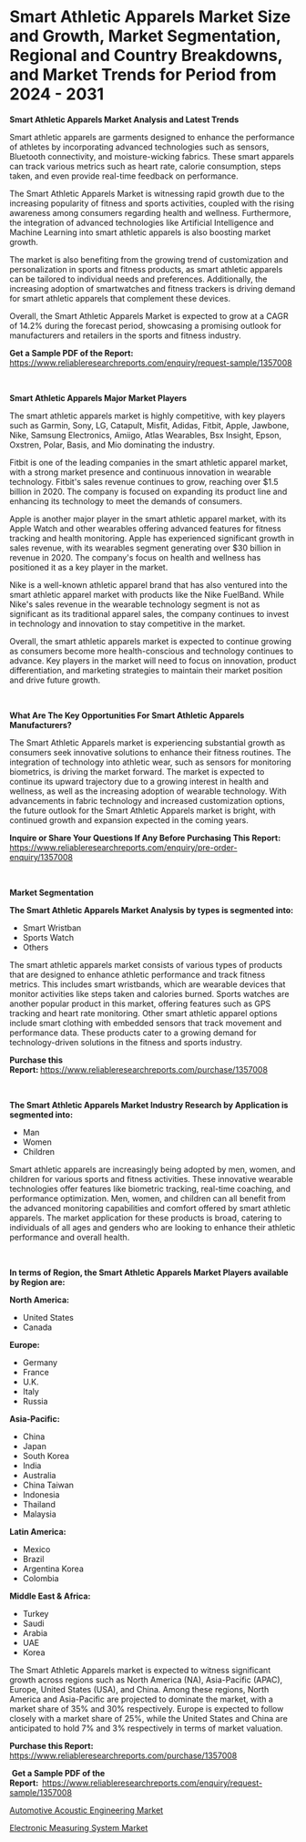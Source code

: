 <p><h1>Smart Athletic Apparels Market Size and Growth, Market Segmentation, Regional and Country Breakdowns, and Market Trends for Period from 2024 -  2031</h1></p><p><strong>Smart Athletic Apparels Market Analysis and Latest Trends</strong></p>
<p><p>Smart athletic apparels are garments designed to enhance the performance of athletes by incorporating advanced technologies such as sensors, Bluetooth connectivity, and moisture-wicking fabrics. These smart apparels can track various metrics such as heart rate, calorie consumption, steps taken, and even provide real-time feedback on performance.</p><p>The Smart Athletic Apparels Market is witnessing rapid growth due to the increasing popularity of fitness and sports activities, coupled with the rising awareness among consumers regarding health and wellness. Furthermore, the integration of advanced technologies like Artificial Intelligence and Machine Learning into smart athletic apparels is also boosting market growth.</p><p>The market is also benefiting from the growing trend of customization and personalization in sports and fitness products, as smart athletic apparels can be tailored to individual needs and preferences. Additionally, the increasing adoption of smartwatches and fitness trackers is driving demand for smart athletic apparels that complement these devices.</p><p>Overall, the Smart Athletic Apparels Market is expected to grow at a CAGR of 14.2% during the forecast period, showcasing a promising outlook for manufacturers and retailers in the sports and fitness industry.</p></p>
<p><strong>Get a Sample PDF of the Report:&nbsp;</strong> <a href="https://www.reliableresearchreports.com/enquiry/request-sample/1357008">https://www.reliableresearchreports.com/enquiry/request-sample/1357008</a></p>
<p>&nbsp;</p>
<p><strong>Smart Athletic Apparels Major Market Players</strong></p>
<p><p>The smart athletic apparels market is highly competitive, with key players such as Garmin, Sony, LG, Catapult, Misfit, Adidas, Fitbit, Apple, Jawbone, Nike, Samsung Electronics, Amiigo, Atlas Wearables, Bsx Insight, Epson, Oxstren, Polar, Basis, and Mio dominating the industry. </p><p>Fitbit is one of the leading companies in the smart athletic apparel market, with a strong market presence and continuous innovation in wearable technology. Fitbit's sales revenue continues to grow, reaching over $1.5 billion in 2020. The company is focused on expanding its product line and enhancing its technology to meet the demands of consumers.</p><p>Apple is another major player in the smart athletic apparel market, with its Apple Watch and other wearables offering advanced features for fitness tracking and health monitoring. Apple has experienced significant growth in sales revenue, with its wearables segment generating over $30 billion in revenue in 2020. The company's focus on health and wellness has positioned it as a key player in the market.</p><p>Nike is a well-known athletic apparel brand that has also ventured into the smart athletic apparel market with products like the Nike FuelBand. While Nike's sales revenue in the wearable technology segment is not as significant as its traditional apparel sales, the company continues to invest in technology and innovation to stay competitive in the market.</p><p>Overall, the smart athletic apparels market is expected to continue growing as consumers become more health-conscious and technology continues to advance. Key players in the market will need to focus on innovation, product differentiation, and marketing strategies to maintain their market position and drive future growth.</p></p>
<p>&nbsp;</p>
<p><strong>What Are The Key Opportunities For Smart Athletic Apparels Manufacturers?</strong></p>
<p><p>The Smart Athletic Apparels market is experiencing substantial growth as consumers seek innovative solutions to enhance their fitness routines. The integration of technology into athletic wear, such as sensors for monitoring biometrics, is driving the market forward. The market is expected to continue its upward trajectory due to a growing interest in health and wellness, as well as the increasing adoption of wearable technology. With advancements in fabric technology and increased customization options, the future outlook for the Smart Athletic Apparels market is bright, with continued growth and expansion expected in the coming years.</p></p>
<p><strong>Inquire or Share Your Questions If Any Before Purchasing This Report:</strong> <a href="https://www.reliableresearchreports.com/enquiry/pre-order-enquiry/1357008">https://www.reliableresearchreports.com/enquiry/pre-order-enquiry/1357008</a></p>
<p>&nbsp;</p>
<p><strong>Market Segmentation</strong></p>
<p><strong>The Smart Athletic Apparels Market Analysis by types is segmented into:</strong></p>
<p><ul><li>Smart Wristban</li><li>Sports Watch</li><li>Others</li></ul></p>
<p><p>The smart athletic apparels market consists of various types of products that are designed to enhance athletic performance and track fitness metrics. This includes smart wristbands, which are wearable devices that monitor activities like steps taken and calories burned. Sports watches are another popular product in this market, offering features such as GPS tracking and heart rate monitoring. Other smart athletic apparel options include smart clothing with embedded sensors that track movement and performance data. These products cater to a growing demand for technology-driven solutions in the fitness and sports industry.</p></p>
<p><strong>Purchase this Report:&nbsp;</strong><a href="https://www.reliableresearchreports.com/purchase/1357008">https://www.reliableresearchreports.com/purchase/1357008</a></p>
<p>&nbsp;</p>
<p><strong>The Smart Athletic Apparels Market Industry Research by Application is segmented into:</strong></p>
<p><ul><li>Man</li><li>Women</li><li>Children</li></ul></p>
<p><p>Smart athletic apparels are increasingly being adopted by men, women, and children for various sports and fitness activities. These innovative wearable technologies offer features like biometric tracking, real-time coaching, and performance optimization. Men, women, and children can all benefit from the advanced monitoring capabilities and comfort offered by smart athletic apparels. The market application for these products is broad, catering to individuals of all ages and genders who are looking to enhance their athletic performance and overall health.</p></p>
<p>&nbsp;</p>
<p><strong>In terms of Region, the Smart Athletic Apparels Market Players available by Region are:</strong></p>
<p>
    <p> <strong> North America: </strong>
        <ul>
            <li>United States</li>
            <li>Canada</li>
        </ul>
        </p> 
    <p> <strong> Europe: </strong>
        <ul>
            <li>Germany</li>
            <li>France</li>
            <li>U.K.</li>
            <li>Italy</li>
            <li>Russia</li>
        </ul>
        </p> 
    <p> <strong> Asia-Pacific: </strong>
        <ul>
            <li>China</li>
            <li>Japan</li>
            <li>South Korea</li>
            <li>India</li>
            <li>Australia</li>
            <li>China Taiwan</li>
            <li>Indonesia</li>
            <li>Thailand</li>
            <li>Malaysia</li>
        </ul>
        </p> 
    <p> <strong> Latin America: </strong>
        <ul>
            <li>Mexico</li>
            <li>Brazil</li>
            <li>Argentina Korea</li>
            <li>Colombia</li>
        </ul>
        </p> 
    <p> <strong> Middle East & Africa: </strong>
        <ul>
            <li>Turkey</li>
            <li>Saudi</li>
            <li>Arabia</li>
            <li>UAE</li>
            <li>Korea</li>
        </ul>
    </p>
    </p>
<p><p>The Smart Athletic Apparels market is expected to witness significant growth across regions such as North America (NA), Asia-Pacific (APAC), Europe, United States (USA), and China. Among these regions, North America and Asia-Pacific are projected to dominate the market, with a market share of 35% and 30% respectively. Europe is expected to follow closely with a market share of 25%, while the United States and China are anticipated to hold 7% and 3% respectively in terms of market valuation.</p></p>
<p><strong>Purchase this Report: </strong><a href="https://www.reliableresearchreports.com/purchase/1357008">https://www.reliableresearchreports.com/purchase/1357008</a></p>
<p>&nbsp;<strong>Get a Sample PDF of the Report:&nbsp;&nbsp;</strong><a href="https://www.reliableresearchreports.com/enquiry/request-sample/1357008">https://www.reliableresearchreports.com/enquiry/request-sample/1357008</a></p>
<p><strong></strong></p>
<p><p><a href="https://sudsy-motorcycle-bbc.notion.site/Automotive-Acoustic-Engineering-Market-Research-Report-Forecasted-for-Period-from-2024-2031-by-Ma-cad4f66d14744ac29b311531a77c63cc">Automotive Acoustic Engineering Market</a></p><p><a href="https://view.publitas.com/reportprime-1/electronic-measuring-system-market-size-global-industry-overview-market-segmentation-and-forecast-2024-to-2031/">Electronic Measuring System Market</a></p></p>